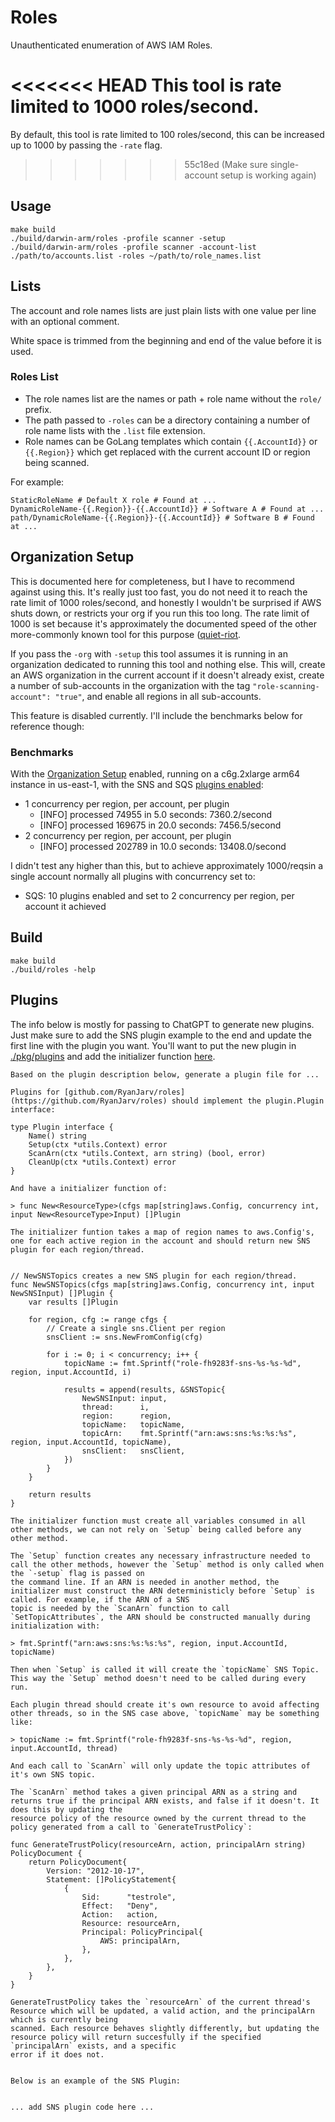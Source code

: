 # Roles

Unauthenticated enumeration of AWS IAM Roles.

<<<<<<< HEAD
This tool is rate limited to 1000 roles/second. 
=======
By default, this tool is rate limited to 100 roles/second, this can be increased up to 1000 by passing the `-rate` flag.
>>>>>>> 55c18ed (Make sure single-account setup is working again)

## Usage

```
make build
./build/darwin-arm/roles -profile scanner -setup
./build/darwin-arm/roles -profile scanner -account-list ./path/to/accounts.list -roles ~/path/to/role_names.list
```

## Lists

The account and role names lists are just plain lists with one value per line with an optional comment.

White space is trimmed from the beginning and end of the value before it is used.

### Roles List

* The role names list are the names or path + role name without the `role/` prefix.
* The path passed to `-roles` can be a directory containing a number of role name lists with the `.list` file extension.
* Role names can be GoLang templates which contain `{{.AccountId}}` or `{{.Region}}` which get replaced with the current account ID or region being scanned.

For example:

```
StaticRoleName # Default X role # Found at ...
DynamicRoleName-{{.Region}}-{{.AccountId}} # Software A # Found at ...
path/DynamicRoleName-{{.Region}}-{{.AccountId}} # Software B # Found at ...
```

## Organization Setup

This is documented here for completeness, but I have to recommend against using this. It's really just too fast, you 
do not need it to reach the rate limit of 1000 roles/second, and honestly I wouldn't be surprised if AWS shuts down, or
restricts your org if you run this too long. The rate limit of 1000 is set because it's approximately the documented 
speed of the other more-commonly known tool for this purpose ([quiet-riot](https://github.com/righteousgambit/quiet-riot).

If you pass the `-org` with `-setup` this tool assumes it is running in an organization dedicated to running this tool
and nothing else. This will, create an AWS organization in the current account if it doesn't already exist, create a 
number of sub-accounts in the organization with the tag `"role-scanning-account": "true"`, and enable all regions in all
sub-accounts.

This feature is disabled currently. I'll include the benchmarks below for reference though:

### Benchmarks

With the [Organization Setup](#organization-setup) enabled, running on a c6g.2xlarge arm64 instance in us-east-1, with
the SNS and SQS [plugins enabled](./pkg/plugins/main.go): 

* 1 concurrency per region, per account, per plugin
    * [INFO] processed 74955 in 5.0 seconds: 7360.2/second
    * [INFO] processed 169675 in 20.0 seconds: 7456.5/second
* 2 concurrency per region, per account, per plugin
    * [INFO] processed 202789 in 10.0 seconds: 13408.0/second

I didn't test any higher than this, but to achieve approximately 1000/reqsin a single account normally all plugins with 
concurrency set to:

* SQS: 10
plugins enabled and set to 2 concurrency per region, per account it achieved

## Build

```
make build
./build/roles -help
```



## Plugins

The info below is mostly for passing to ChatGPT to generate new plugins. Just make sure to add the SNS plugin example to the end and update the first line with the plugin you want. 
You'll want to put the new plugin in [./pkg/plugins](./pkg/plugins) and add the initializer function [here](https://github.com/RyanJarv/roles/blob/738d61ec197113e4d0d57664e46b4016527867d1/main.go#L86).

```
Based on the plugin description below, generate a plugin file for ...

Plugins for [github.com/RyanJarv/roles](https://github.com/RyanJarv/roles) should implement the plugin.Plugin interface:

type Plugin interface {
	Name() string
	Setup(ctx *utils.Context) error
	ScanArn(ctx *utils.Context, arn string) (bool, error)
	CleanUp(ctx *utils.Context) error
}

And have a initializer function of:

> func New<ResourceType>(cfgs map[string]aws.Config, concurrency int, input New<ResourceType>Input) []Plugin

The initializer funtion takes a map of region names to aws.Config's, one for each active region in the account and should return new SNS plugin for each region/thread.


// NewSNSTopics creates a new SNS plugin for each region/thread.
func NewSNSTopics(cfgs map[string]aws.Config, concurrency int, input NewSNSInput) []Plugin {
	var results []Plugin

	for region, cfg := range cfgs {
		// Create a single sns.Client per region
		snsClient := sns.NewFromConfig(cfg)

		for i := 0; i < concurrency; i++ {
			topicName := fmt.Sprintf("role-fh9283f-sns-%s-%s-%d", region, input.AccountId, i)

			results = append(results, &SNSTopic{
				NewSNSInput: input,
				thread:      i,
				region:      region,
				topicName:   topicName,
				topicArn:    fmt.Sprintf("arn:aws:sns:%s:%s:%s", region, input.AccountId, topicName),
				snsClient:   snsClient,
			})
		}
	}

	return results
}

The initializer function must create all variables consumed in all other methods, we can not rely on `Setup` being called before any other method.

The `Setup` function creates any necessary infrastructure needed to call the other methods, however the `Setup` method is only called when the `-setup` flag is passed on
the command line. If an ARN is needed in another method, the initializer must construct the ARN deterministicly before `Setup` is called. For example, if the ARN of a SNS
topic is needed by the `ScanArn` function to call `SetTopicAttributes`, the ARN should be constructed manually during initialization with:

> fmt.Sprintf("arn:aws:sns:%s:%s:%s", region, input.AccountId, topicName)

Then when `Setup` is called it will create the `topicName` SNS Topic. This way the `Setup` method doesn't need to be called during every run.

Each plugin thread should create it's own resource to avoid affecting other threads, so in the SNS case above, `topicName` may be something like:

> topicName := fmt.Sprintf("role-fh9283f-sns-%s-%s-%d", region, input.AccountId, thread)

And each call to `ScanArn` will only update the topic attributes of it's own SNS topic.

The `ScanArn` method takes a given principal ARN as a string and returns true if the principal ARN exists, and false if it doesn't. It does this by updating the
resource policy of the resource owned by the current thread to the policy generated from a call to `GenerateTrustPolicy`:

func GenerateTrustPolicy(resourceArn, action, principalArn string) PolicyDocument {
	return PolicyDocument{
		Version: "2012-10-17",
		Statement: []PolicyStatement{
			{
				Sid:      "testrole",
				Effect:   "Deny",
				Action:   action,
				Resource: resourceArn,
				Principal: PolicyPrincipal{
					AWS: principalArn,
				},
			},
		},
	}
}

GenerateTrustPolicy takes the `resourceArn` of the current thread's Resource which will be updated, a valid action, and the principalArn which is currently being
scanned. Each resource behaves slightly differently, but updating the resource policy will return succesfully if the specified `principalArn` exists, and a specific
error if it does not.


Below is an example of the SNS Plugin:


... add SNS plugin code here ...


```
